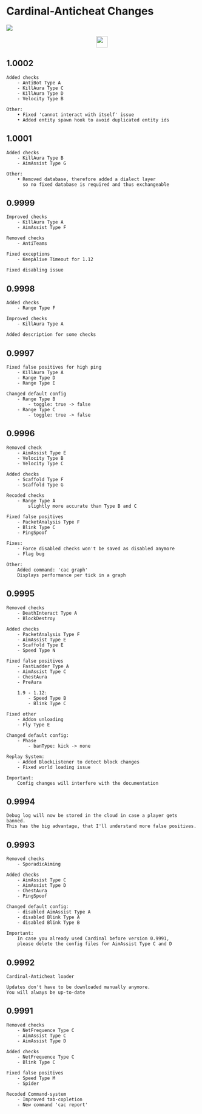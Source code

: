 # Cardinal-Anticheat Changes

<img
 src="http://cac.dodo1213.de/img/banner.png"
/>

<div
 align="center">
    <a
     href="https://go.lukasl.dev/cacdiscord">
        <img
            height="30" src="https://img.shields.io/discord/647922123192533022.svg?logo=discord&style=for-the-badge"
        />
    </a>
</div>

## 1.0002

```text
Added checks
    - AntiBot Type A
    - KillAura Type C
    - KillAura Type D
    - Velocity Type B

Other:
    • Fixed 'cannot interact with itself' issue
    • Added entity spawn hook to avoid duplicated entity ids
```

## 1.0001

```text
Added checks
    - KillAura Type B
    - AimAssist Type G

Other:
    • Removed database, therefore added a dialect layer
      so no fixed database is required and thus exchangeable
```

## 0.9999

```text
Improved checks
    - KillAura Type A
    - AimAssist Type F

Removed checks
    - AntiTeams

Fixed exceptions
    - KeepAlive Timeout for 1.12

Fixed disabling issue
```

## 0.9998

```text
Added checks
    - Range Type F

Improved checks
    - KillAura Type A

Added description for some checks
```

## 0.9997

```text
Fixed false positives for high ping
    - KillAura Type A
    - Range Type D
    - Range Type E

Changed default config
    - Range Type B
        - toggle: true -> false
    - Range Type C
        - toggle: true -> false
```

## 0.9996

```text
Removed check
    - AimAssist Type E
    - Velocity Type B
    - Velocity Type C

Added checks
    - Scaffold Type F
    - Scaffold Type G

Recoded checks
    - Range Type A
        slightly more accurate than Type B and C

Fixed false positives
    - PacketAnalysis Type F
    - Blink Type C
    - PingSpoof

Fixes:
    - Force disabled checks won't be saved as disabled anymore
    - Flag bug

Other:
    Added command: 'cac graph'
    Displays performance per tick in a graph
```

## 0.9995

```text
Removed checks
    - DeathInteract Type A
    - BlockDestroy

Added checks
    - PacketAnalysis Type F
    - AimAssist Type E
    - Scaffold Type E
    - Speed Type N

Fixed false positives
    - FastLadder Type A
    - AimAssist Type C
    - ChestAura
    - PreAura

    1.9 - 1.12:
        - Speed Type B
        - Blink Type C

Fixed other
    - Addon unloading
    - Fly Type E

Changed default config:
    - Phase
        - banType: kick -> none

Replay System:
    - Added BlockListener to detect block changes
    - Fixed world loading issue

Important:
    Config changes will interfere with the documentation
```

## 0.9994

```text
Debug log will now be stored in the cloud in case a player gets banned.
This has the big advantage, that I'll understand more false positives.
```

## 0.9993

```text
Removed checks
    - SporadicAiming

Added checks
    - AimAssist Type C
    - AimAssist Type D
    - ChestAura
    - PingSpoof

Changed default config:
    - disabled AimAssist Type A
    - disabled Blink Type A
    - disabled Blink Type B

Important:
    In case you already used Cardinal before version 0.9991,
    please delete the config files for AimAssist Type C and D
```

## 0.9992

```text
Cardinal-Anticheat loader

Updates don't have to be downloaded manually anymore.
You will always be up-to-date
```

## 0.9991

```text
Removed checks
    - NetFrequence Type C
    - AimAssist Type C
    - AimAssist Type D

Added checks
    - NetFrequence Type C
    - Blink Type C

Fixed false positives
    - Speed Type M
    - Spider

Recoded Command-system
    - Improved tab-copletion
    - New command 'cac report'
```